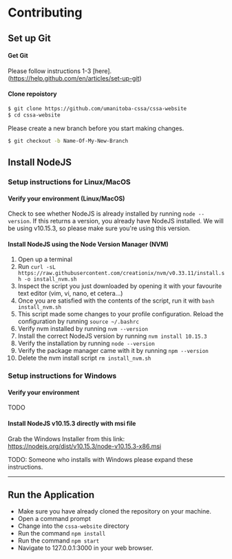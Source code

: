 # Contributing

## Set up Git

#### Get Git

Please follow instructions 1-3 [here].(https://help.github.com/en/articles/set-up-git)

#### Clone repoistory

```sh
$ git clone https://github.com/umanitoba-cssa/cssa-website
$ cd cssa-website
```

Please create a new branch before you start making changes.

```sh
$ git checkout -b Name-Of-My-New-Branch
```

## Install NodeJS

### Setup instructions for Linux/MacOS

#### Verify your environment (Linux/MacOS)

Check to see whether NodeJS is already installed by running `node --version`. If this returns a version, you already have NodeJS installed. We will be using v10.15.3, so please make sure you're using this version.

#### Install NodeJS using the Node Version Manager (NVM)

1. Open up a terminal
2. Run `curl -sL https://raw.githubusercontent.com/creationix/nvm/v0.33.11/install.sh -o install_nvm.sh`
3. Inspect the script you just downloaded by opening it with your favourite text editor (vim, vi, nano, et cetera...)
4. Once you are satisfied with the contents of the script, run it with `bash install_nvm.sh`
5. This script made some changes to your profile configuration. Reload the configuration by running `source ~/.bashrc`
6. Verify nvm installed by running `nvm --version`
7. Install the correct NodeJS version by running `nvm install 10.15.3`
8. Verify the installation by running `node --version`
9. Verify the package manager came with it by running `npm --version`
10. Delete the nvm install script `rm install_nvm.sh`

### Setup instructions for Windows

#### Verify your environment

TODO

#### Install NodeJS v10.15.3 directly with msi file

Grab the Windows Installer from this link:
https://nodejs.org/dist/v10.15.3/node-v10.15.3-x86.msi

TODO: Someone who installs with Windows please expand these instructions.

---

## Run the Application

- Make sure you have already cloned the repository on your machine.
- Open a command prompt
- Change into the `cssa-website` directory
- Run the command `npm install`
- Run the command `npm start`
- Navigate to 127.0.0.1:3000 in your web browser.



